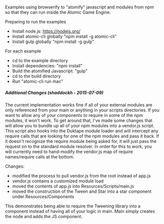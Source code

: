Examples using browserify to "atomify" javascript and modules from npm 
so that they can run inside the Atomic Game Engine.

Preparing to run the examples

* Install node.js: https://nodejs.org/
* Install atomic-cli globally "npm install -g atomic-cli"
* Install gulp globally "npm install -g gulp"

For each example

* cd to the example directory
* Install dependencies: "npm install"
* Build the atomified Javascript: "gulp"
* cd to the build directory
* Run "atomic-cli run mac"



##### Additional Changes (shaddockh - 2015-07-09)
The current implementation works fine if all of your external modules are only referenced from your main or anything in your scripts directories.  If you 
want to allow any of your components to require in some of the npm modules, it won't work.  To get around that, I've made some changes that
will allow you to bundle up all of your npm modules into a vendor.js script.  This script also hooks into the Duktape module loader and will intercept any
require calls that are looking for one of the npm modules and pass it back.  If it doesn't recognize the require module being asked for, it will just pass the
request on to the standard module resolver.  In order for this to work, you will currently need to hand-modify the vendor.js map of require names/require calls at the bottom.

Changes:
* modified the process to pull vendor.js from the root instead of app.js
* vendor.js contains a customized module load
* moved the contents of app.js into Resources/Scripts/main.js
* moved the construction of the Tween and Star into a star component under Resources/Components


This demonstrates being able to require the Tweening library into a component instead of having all of your logic in main.  Main simply creates the node and adds the JS component.


